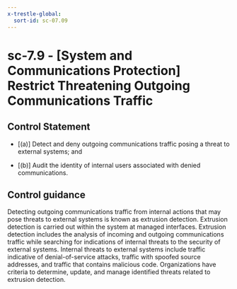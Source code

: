 ```yaml
---
x-trestle-global:
  sort-id: sc-07.09
---
```


# sc-7.9 - \[System and Communications Protection\] Restrict Threatening Outgoing Communications Traffic

## Control Statement

- \[(a)\] Detect and deny outgoing communications traffic posing a threat to external systems; and

- \[(b)\] Audit the identity of internal users associated with denied communications.

## Control guidance

Detecting outgoing communications traffic from internal actions that may pose threats to external systems is known as extrusion detection. Extrusion detection is carried out within the system at managed interfaces. Extrusion detection includes the analysis of incoming and outgoing communications traffic while searching for indications of internal threats to the security of external systems. Internal threats to external systems include traffic indicative of denial-of-service attacks, traffic with spoofed source addresses, and traffic that contains malicious code. Organizations have criteria to determine, update, and manage identified threats related to extrusion detection.
